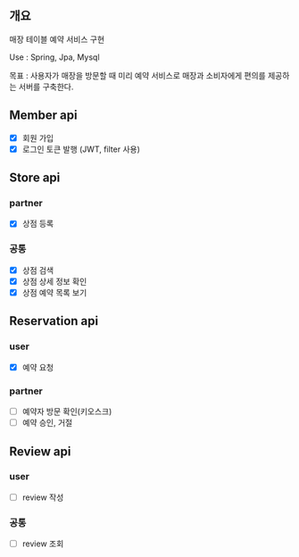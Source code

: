 ## 개요
매장 테이블 예약 서비스 구현

Use : Spring, Jpa, Mysql

목표 : 사용자가 매장을 방문할 때 미리 예약 서비스로 매장과 소비자에게 편의를 제공하는 서버를 구축한다.

## Member api
- [x] 회원 가입
- [x] 로그인 토큰 발행 (JWT, filter 사용)

## Store api
### partner
- [x] 상점 등록
### 공통
- [x] 상점 검색
- [x] 상점 상세 정보 확인
- [x] 상점 예약 목록 보기

## Reservation api
### user
- [x] 예약 요청
### partner
- [ ] 예약자 방문 확인(키오스크)
- [ ] 예약 승인, 거절

## Review api
### user
- [ ] review 작성
### 공통
- [ ] review 조회